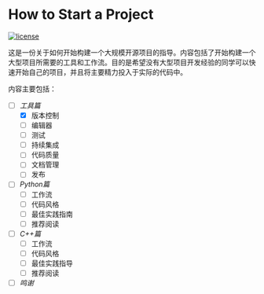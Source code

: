 # How to Start a Project

[![license](https://img.shields.io/github/license/mashape/apistatus.svg)](https://github.com/Shenggan/How-to-Start-a-Project/blob/master/LICENSE)

这是一份关于如何开始构建一个大规模开源项目的指导。内容包括了开始构建一个大型项目所需要的工具和工作流。目的是希望没有大型项目开发经验的同学可以快速开始自己的项目，并且将主要精力投入于实际的代码中。

内容主要包括：

- [ ] *工具篇*
    - [x] 版本控制
    - [ ] 编辑器
    - [ ] 测试
    - [ ] 持续集成
    - [ ] 代码质量
    - [ ] 文档管理
    - [ ] 发布
- [ ] *Python篇*
    - [ ] 工作流
    - [ ] 代码风格
    - [ ] 最佳实践指南
    - [ ] 推荐阅读
- [ ] *C++篇*
    - [ ] 工作流
    - [ ] 代码风格
    - [ ] 最佳实践指导
    - [ ] 推荐阅读
- [ ] *鸣谢*